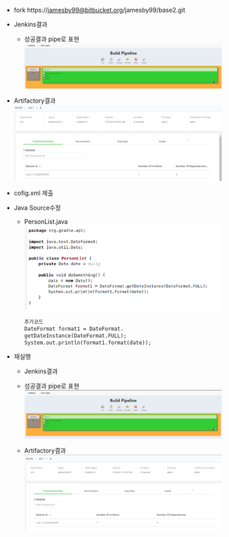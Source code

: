 * fork
https://jamesby99@bitbucket.org/jamesby99/base2.git    

* Jenkins결과
    * 성공결과 pipe로 표현
    ![package](1.png)

* Artifactory결과
  ![artifact](2.png)

* cofig.xml 제출

* Java Source수정
  * PersonList.java
  ![java](3.png)
    ```
    추가코드
    DateFormat format1 = DateFormat.  getDateInstance(DateFormat.FULL);
    System.out.println(format1.format(date));
    ```

* 재실행
    * Jenkins결과
    * 성공결과 pipe로 표현
    ![package](4.png)

    * Artifactory결과
    ![artifact](5.png)

